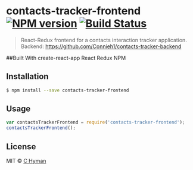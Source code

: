 # contacts-tracker-frontend [![NPM version](https://badge.fury.io/js/contacts-tracker-frontend.svg)](https://npmjs.org/package/contacts-tracker-frontend) [![Build Status](https://travis-ci.org/Connieh1/contacts-tracker-frontend.svg?branch=master)](https://travis-ci.org/Connieh1/contacts-tracker-frontend)

> React-Redux frontend for a contacts interaction tracker application. Backend: https://github.com/Connieh1/contacts-tracker-backend

##Built With
create-react-app
React
Redux
NPM

## Installation

```sh
$ npm install --save contacts-tracker-frontend
```

## Usage

```js
var contactsTrackerFrontend = require('contacts-tracker-frontend');
contactsTrackerFrontend();
```

## License

MIT © [C Hyman]()
